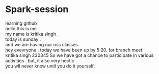 # Spark-session
learning github<br>
hello this is me <br>
my name is  kritika singh . <br>today is sunday . <br>and we are having our oss classes.<br>
hey evevryone , today we have been up by 5:20. for branch meet.<br>
kritika singh 230345
So we have got a chance to participate in various activities . but, it also very hectic .<br>
you wll never know until you do it yourself.